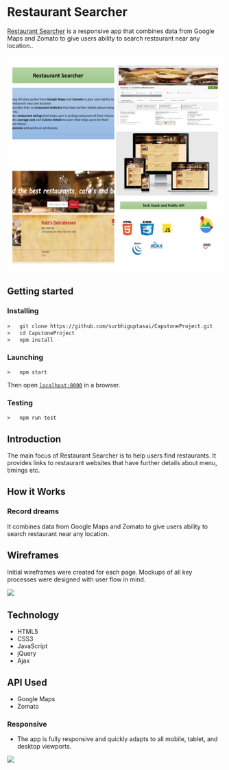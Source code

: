 <h1>Restaurant Searcher</h1>
<p><a href="https://surbhiguptasai.github.io/CapstoneProject/">Restaurant Searcher</a> is a responsive  app that combines data from Google Maps and Zomato to give users ability to search restaurant near any location..</p>
<img src="pics/restaurantsearcher-snapshots.jpg">

## Getting started
### Installing
```
>   git clone https://github.com/surbhiguptasai/CapstoneProject.git
>   cd CapstoneProject
>   npm install
```
### Launching
```
>   npm start
```
Then open [`localhost:8000`](http://localhost:8000) in a browser.
### Testing
```
>   npm run test
```

<h2>Introduction</h2>
<p>The main focus of Restaurant Searcher is to help users find restaurants. It provides links to restaurant websites that have further details about menu, timings etc.
</p>

<h2>How it Works</h2>
<h3>Record dreams</h3>
<p>It combines  data from Google Maps and Zomato to give users ability to search restaurant near any location.</p>
<h2>Wireframes</h2>
<p>Initial wireframes were created for each page. Mockups of all key processes were designed with user flow in mind.</p>
<img src="public/images/restaurantsearcher-wireframes.png">

<h2>Technology</h2>
<ul>
  <li>HTML5</li>
  <li>CSS3</li>
  <li>JavaScript</li>
  <li>jQuery</li>
  <li>Ajax</li>
</ul>

<h2>API Used</h2>
<ul>
  <li>Google Maps</li>
  <li>Zomato</li>
</ul>

<h3>Responsive</h3>
<ul>
  <li>The app is fully responsive and quickly adapts to all mobile, tablet, and desktop viewports.</li>
</ul>
<img src="public/images/restaurantsearcher-responsive.png">

